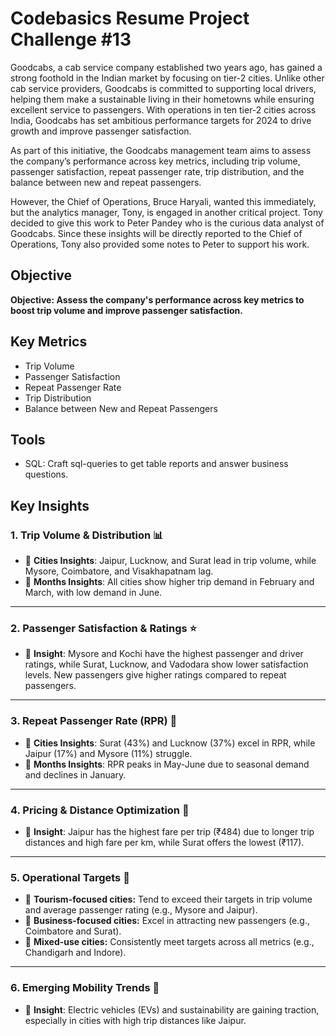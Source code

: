 # Codebasics Resume Project Challenge #13

Goodcabs, a cab service company established two years ago, has gained a strong foothold in the Indian market by focusing on tier-2 cities. Unlike other cab service providers, Goodcabs is committed to supporting local drivers, helping them make a sustainable living in their hometowns while ensuring excellent service to passengers. With operations in ten tier-2 cities across India, Goodcabs has set ambitious performance targets for 2024 to drive growth and improve passenger satisfaction. 

As part of this initiative, the Goodcabs management team aims to assess the company’s performance across key metrics, including trip volume, passenger satisfaction, repeat passenger rate, trip distribution, and the balance between new and repeat passengers. 

However, the Chief of Operations, Bruce Haryali, wanted this immediately, but the analytics manager, Tony, is engaged in another critical project. Tony decided to give this work to Peter Pandey who is the curious data analyst of Goodcabs. Since these insights will be directly reported to the Chief of Operations, Tony also provided some notes to Peter to support his work. 

## Objective
**Objective: Assess the company's performance across key metrics to boost trip volume and improve passenger satisfaction.**

## Key Metrics

- Trip Volume
- Passenger Satisfaction
- Repeat Passenger Rate
- Trip Distribution
- Balance between New and Repeat Passengers

## Tools
- SQL: Craft sql-queries to get table reports and answer business questions.

## Key Insights 

### **1. Trip Volume & Distribution 📊**
- 🔹 **Cities Insights**: Jaipur, Lucknow, and Surat lead in trip volume, while Mysore, Coimbatore, and Visakhapatnam lag.  
- 🔹 **Months Insights**: All cities show higher trip demand in February and March, with low demand in June.    

---

### **2. Passenger Satisfaction & Ratings ⭐**
- 🔹 **Insight**: Mysore and Kochi have the highest passenger and driver ratings, while Surat, Lucknow, and Vadodara show lower satisfaction levels. New passengers give higher ratings compared to repeat passengers.  

---

### **3. Repeat Passenger Rate (RPR) 🔄**
- 🔹 **Cities Insights**: Surat (43%) and Lucknow (37%) excel in RPR, while Jaipur (17%) and Mysore (11%) struggle.  
- 🔹 **Months Insights**: RPR peaks in May-June due to seasonal demand and declines in January.  

---

### **4. Pricing & Distance Optimization 💸**
- 🔹 **Insight**: Jaipur has the highest fare per trip (₹484) due to longer trip distances and high fare per km, while Surat offers the lowest (₹117).  

---

### **5. Operational Targets 🎯**
- 🔹 **Tourism-focused cities:** Tend to exceed their targets in trip volume and average passenger rating (e.g., Mysore and Jaipur).  
- 🔹 **Business-focused cities:** Excel in attracting new passengers (e.g., Coimbatore and Surat).  
- 🔹 **Mixed-use cities:** Consistently meet targets across all metrics (e.g., Chandigarh and Indore).  

---

### **6. Emerging Mobility Trends 🌱**
- 🔹 **Insight**: Electric vehicles (EVs) and sustainability are gaining traction, especially in cities with high trip distances like Jaipur.  



